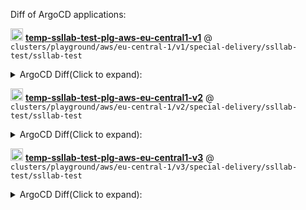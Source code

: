 

Diff of ArgoCD applications:




<img src="https://argo-cd.readthedocs.io/en/stable/assets/favicon.png" width="20"/> **[temp-ssllab-test-plg-aws-eu-central1-v1](https://argocd-lab.example.com/applications/temp-ssllab-test-plg-aws-eu-central1-v1)** @ `clusters/playground/aws/eu-central-1/v1/special-delivery/ssllab-test/ssllab-test`





<details><summary>ArgoCD Diff(Click to expand):</summary>

```diff

/Service/ssllabs-exporter:
--- old-lorem-ipsum.yaml
+++ new-lorem-ipsum.yaml
@@ -11,7 +11,7 @@
	consectetur:
		adipiscing: "elit"
		sed: 
-			- "do eiusmod"
+			- "do eiusmod tempor"
			- "tempor incididunt"
			- "ut labore"
	et: 
@@ -17,7 +17,7 @@
		enim: "ad minim veniam"
		quis: "nostrud exercitation"
	ullamco:
-		laboris: "nisi ut aliquip"
+		laboris: "nisi ut aliquip ex"
		ex: 
			ea: "commodo consequat"
	duis: 
@@ -31,7 +31,7 @@
	excepteur: 
		sint: "occaecat cupidatat non proident"
		sunt: 
-			in: "culpa qui officia"
+			in: "culpa qui officia deserunt"
			deserunt: "mollit anim id est laborum"
/Deployment/ssllabs-exporter:
--- old-lorem-ipsum.yaml
+++ new-lorem-ipsum.yaml
@@ -11,7 +11,7 @@
	consectetur:
		adipiscing: "elit"
		sed: 
-			- "do eiusmod"
+			- "do eiusmod tempor"
			- "tempor incididunt"
			- "ut labore"
	et: 
@@ -17,7 +17,7 @@
		enim: "ad minim veniam"
		quis: "nostrud exercitation"
	ullamco:
-		laboris: "nisi ut aliquip"
+		laboris: "nisi ut aliquip ex"
		ex: 
			ea: "commodo consequat"
	duis: 
@@ -31,7 +31,7 @@
	excepteur: 
		sint: "occaecat cupidatat non proident"
		sunt: 
-			in: "culpa qui officia"
+			in: "culpa qui officia deserunt"
			deserunt: "mollit anim id est laborum"
```

</details>



<img src="https://argo-cd.readthedocs.io/en/stable/assets/favicon.png" width="20"/> **[temp-ssllab-test-plg-aws-eu-central1-v2](https://argocd-lab.example.com/applications/temp-ssllab-test-plg-aws-eu-central1-v1)** @ `clusters/playground/aws/eu-central-1/v2/special-delivery/ssllab-test/ssllab-test`





<details><summary>ArgoCD Diff(Click to expand):</summary>

```diff

/Service/ssllabs-exporter:
--- old-lorem-ipsum.yaml
+++ new-lorem-ipsum.yaml
@@ -11,7 +11,7 @@
	consectetur:
		adipiscing: "elit"
		sed: 
-			- "do eiusmod"
+			- "do eiusmod tempor"
			- "tempor incididunt"
			- "ut labore"
	et: 
@@ -17,7 +17,7 @@
		enim: "ad minim veniam"
		quis: "nostrud exercitation"
	ullamco:
-		laboris: "nisi ut aliquip"
+		laboris: "nisi ut aliquip ex"
		ex: 
			ea: "commodo consequat"
	duis: 
@@ -31,7 +31,7 @@
	excepteur: 
		sint: "occaecat cupidatat non proident"
		sunt: 
-			in: "culpa qui officia"
+			in: "culpa qui officia deserunt"
			deserunt: "mollit anim id est laborum"
/Deployment/ssllabs-exporter:
--- old-lorem-ipsum.yaml
+++ new-lorem-ipsum.yaml
@@ -11,7 +11,7 @@
	consectetur:
		adipiscing: "elit"
		sed: 
-			- "do eiusmod"
+			- "do eiusmod tempor"
			- "tempor incididunt"
			- "ut labore"
	et: 
@@ -17,7 +17,7 @@
		enim: "ad minim veniam"
		quis: "nostrud exercitation"
	ullamco:
-		laboris: "nisi ut aliquip"
+		laboris: "nisi ut aliquip ex"
		ex: 
			ea: "commodo consequat"
	duis: 
@@ -31,7 +31,7 @@
	excepteur: 
		sint: "occaecat cupidatat non proident"
		sunt: 
-			in: "culpa qui officia"
+			in: "culpa qui officia deserunt"
			deserunt: "mollit anim id est laborum"
```

</details>



<img src="https://argo-cd.readthedocs.io/en/stable/assets/favicon.png" width="20"/> **[temp-ssllab-test-plg-aws-eu-central1-v3](https://argocd-lab.example.com/applications/temp-ssllab-test-plg-aws-eu-central1-v1)** @ `clusters/playground/aws/eu-central-1/v3/special-delivery/ssllab-test/ssllab-test`





<details><summary>ArgoCD Diff(Click to expand):</summary>

```diff

/Service/ssllabs-exporter:
--- old-lorem-ipsum.yaml
+++ new-lorem-ipsum.yaml
@@ -11,7 +11,7 @@
	consectetur:
		adipiscing: "elit"
		sed: 
-			- "do eiusmod"
+			- "do eiusmod tempor"
			- "tempor incididunt"
			- "ut labore"
	et: 
@@ -17,7 +17,7 @@
		enim: "ad minim veniam"
		quis: "nostrud exercitation"
	ullamco:
-		laboris: "nisi ut aliquip"
+		laboris: "nisi ut aliquip ex"
		ex: 
			ea: "commodo consequat"
	duis: 
@@ -31,7 +31,7 @@
	excepteur: 
		sint: "occaecat cupidatat non proident"
		sunt: 
-			in: "culpa qui officia"
+			in: "culpa qui officia deserunt"
			deserunt: "mollit anim id est laborum"
/Deployment/ssllabs-exporter:
--- old-lorem-ipsum.yaml
+++ new-lorem-ipsum.yaml
@@ -11,7 +11,7 @@
	consectetur:
		adipiscing: "elit"
		sed: 
-			- "do eiusmod"
+			- "do eiusmod tempor"
			- "tempor incididunt"
			- "ut labore"
	et: 
@@ -17,7 +17,7 @@
		enim: "ad minim veniam"
		quis: "nostrud exercitation"
	ullamco:
-		laboris: "nisi ut aliquip"
+		laboris: "nisi ut aliquip ex"
		ex: 
			ea: "commodo consequat"
	duis: 
@@ -31,7 +31,7 @@
	excepteur: 
		sint: "occaecat cupidatat non proident"
		sunt: 
-			in: "culpa qui officia"
+			in: "culpa qui officia deserunt"
			deserunt: "mollit anim id est laborum"
```

</details>